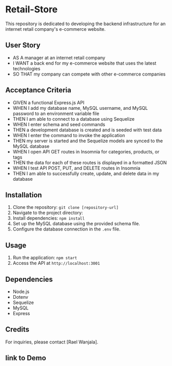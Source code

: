 # Retail-Store

This repository is dedicated to developing the backend infrastructure for an internet retail company's e-commerce website.

## User Story

- AS A manager at an internet retail company
- I WANT a back end for my e-commerce website that uses the latest technologies
- SO THAT my company can compete with other e-commerce companies

## Acceptance Criteria

- GIVEN a functional Express.js API
- WHEN I add my database name, MySQL username, and MySQL password to an environment variable file
- THEN I am able to connect to a database using Sequelize
- WHEN I enter schema and seed commands
- THEN a development database is created and is seeded with test data
- WHEN I enter the command to invoke the application
- THEN my server is started and the Sequelize models are synced to the MySQL database
- WHEN I open API GET routes in Insomnia for categories, products, or tags
- THEN the data for each of these routes is displayed in a formatted JSON
- WHEN I test API POST, PUT, and DELETE routes in Insomnia
- THEN I am able to successfully create, update, and delete data in my database

## Installation

1. Clone the repository: `git clone [repository-url]`
2. Navigate to the project directory:
3. Install dependencies: `npm install`
4. Set up the MySQL database using the provided schema file.
5. Configure the database connection in the `.env` file.

## Usage

1. Run the application: `npm start`
2. Access the API at `http://localhost:3001`

## Dependencies

- Node.js
- Dotenv
- Sequelize
- MySQL
- Express

## Credits

For inquiries, please contact [Rael Wanjala].

## link to Demo
